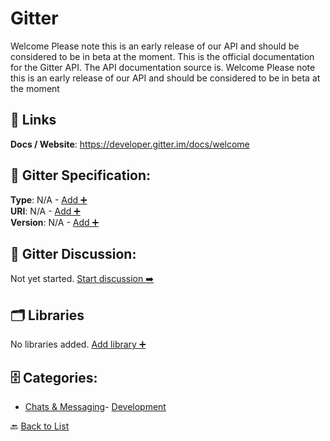 # Gitter

Welcome Please note this is an early release of our API and should be considered to be in beta at the moment.  This is the official documentation for the Gitter API. The API documentation source is. Welcome Please note this is an early release of our API and should be considered to be in beta at the moment

##  🔗 Links
**Docs / Website**: https://developer.gitter.im/docs/welcome

## 🧬 Gitter Specification:
**Type**: N/A - [Add ➕](https://github.com/apis-list/apis-list/edit/main/apis.yaml#L8076)  
**URI**: N/A - [Add ➕](https://github.com/apis-list/apis-list/edit/main/apis.yaml#L8076)  
**Version**: N/A - [Add ➕](https://github.com/apis-list/apis-list/edit/main/apis.yaml#L8076)

## 💬 Gitter Discussion:
Not yet started. [Start discussion ➡️](https://github.com/apis-list/apis-list/discussions/new)

## 🗂️ Libraries

No libraries added. [Add library ➕](https://github.com/apis-list/apis-list/edit/main/apis.yaml#L8076)    


## 🗄️ Categories:
- [Chats & Messaging](https://github.com/apis-list/apis-list#chats--messaging-)- [Development](https://github.com/apis-list/apis-list#development-)

🔙  [Back to List](https://github.com/apis-list/apis-list)
